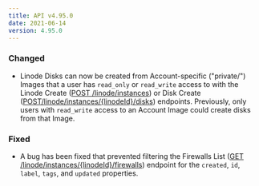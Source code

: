 ```yaml
---
title: API v4.95.0
date: 2021-06-14
version: 4.95.0
---
```


### Changed

- Linode Disks can now be created from Account-specific ("private/") Images that a user has `read_only` or `read_write` access to with the Linode Create ([POST /linode/instances](https://www.linode.com/docs/api/linode-instances/#linode-create)) or Disk Create ([POST/linode/instances/{linodeId}/disks](https://www.linode.com/docs/api/linode-instances/#disk-create)) endpoints. Previously, only users with `read_write` access to an Account Image could create disks from that Image.

### Fixed

- A bug has been fixed that prevented filtering the Firewalls List ([GET /linode/instances/{linodeId}/firewalls](https://www.linode.com/docs/api/linode-instances/#firewalls-list)) endpoint for the `created`, `id`, `label`, `tags`, and `updated` properties.
